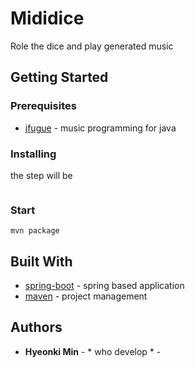# Mididice

Role the dice and play generated music

## Getting Started


### Prerequisites

* [jfugue](http://www.jfugue.org/) - music programming for java

### Installing

the step will be

```

```

### Start

```
mvn package
```

## Built With

* [spring-boot](http://spring.io/projects/spring-boot) - spring based application
* [maven](https://maven.apache.org/) - project management

## Authors

* **Hyeonki Min** - * who develop * - 
